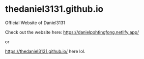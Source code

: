 # thedaniel3131.github.io
Official Website of Daniel3131

Check out the website here: https://danielpohtingfong.netlify.app/

or 

https://thedaniel3131.github.io/ here lol.
